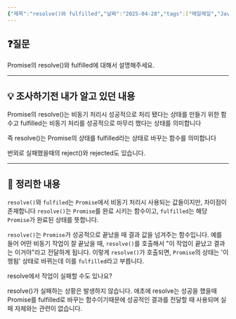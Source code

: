 ```yaml
---
{"제목":"resolve()와 fulfilled","날짜":"2025-04-28","tags":["매일메일","JavaScript"],"dg-publish":true,"permalink":"/매일메일/25년4월/resolve()와 fulfilled/","dgPassFrontmatter":true,"created":"2025-04-28T08:15:19.797+09:00","updated":"2025-07-14T08:57:10.509+09:00"}
---
```


## ❓질문

Promise의 resolve()와 fulfilled에 대해서 설명해주세요.

---
## 💡 조사하기전 내가 알고 있던 내용

Promise의 resolve()는 비동기 처리시 성공적으로 처리 됐다는 상태를 만들기 위한 함수고 fulfilled는 비동기 처리를 성공적으로 마무리 했다는 상태를 의미합니다

즉 resolve()는 Promise의 상태를 fulfilled라는 상태로 바꾸는 함수를 의미합니다

번외로 실패했을때의 reject()와 rejected도 있습니다.

---
## 🏫 정리한 내용

`resolve()`와 `fulfiled`는 `Promise`에서 비동기 처리시 사용되는 값들이지만, 차이점이 존재합니다 
`resolve()`는 `Promise`를 완료 시키는 함수이고, `fulfilled`는 해당 `Promise`가 완료된 상태를 뜻합니다.

`resolve()`는 `Promise`가 성공적으로 끝났을 때 결과 값을 넘겨주는 함수입니다. 예를 들어 어떤 비동기 작업이 잘 끝났을 때, `resolve()`를 호출해서 "이 작업이 끝났고 결과는 이거야"라고 전달하게 됩니다. 이렇게 `resolve()`가 호출되면, `Promise`의 상태는 '이행됨' 상태로 바뀌는데 이를 `fulfilled`라고 부릅니다.

 resolve에서 작업이 실패할 수도 있나요?

resolve()가 실패하는 상황은 발생하지 않습니다. 애초에 resolve는 성공을 했을때 Promise를 fulfilled로 바꾸는 함수이기때문에 성공적인 결과를 전달할 때 사용되며 실패 자체와는 관련이 없습니다.